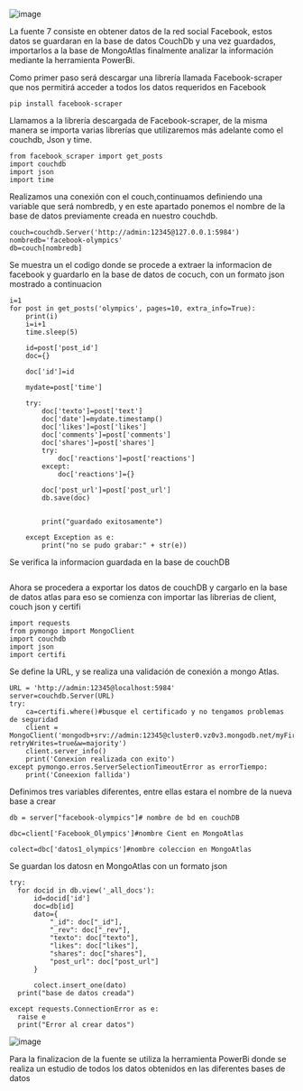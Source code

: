 
![image](https://user-images.githubusercontent.com/74840012/156653511-74915d0f-9344-4e37-89e8-a9f717a74aea.PNG)

La fuente 7 consiste en obtener datos de la red social Facebook, estos datos se guardaran en la base de datos CouchDb y una vez guardados, importarlos a la base de MongoAtlas finalmente analizar la información mediante la herramienta PowerBi. 

Como primer paso será descargar una librería llamada Facebook-scraper que nos permitirá acceder a todos los datos requeridos en Facebook 
```
pip install facebook-scraper
```
Llamamos a la librería descargada de Facebook-scraper, de la misma manera se importa varias librerías que utilizaremos más adelante como el couchdb, Json y time. 

```
from facebook_scraper import get_posts
import couchdb
import json
import time
```
Realizamos una conexión con el couch,continuamos definiendo una variable que será nombredb, y en este apartado ponemos el nombre de la base de datos previamente creada en nuestro couchdb. 

```
couch=couchdb.Server('http://admin:12345@127.0.0.1:5984')
nombredb='facebook-olympics'
db=couch[nombredb]
```
Se muestra un el codigo donde se procede a extraer la informacion de facebook y guardarlo en la base de datos de cocuch, con un formato json mostrado a continuacion 
```
i=1
for post in get_posts('olympics', pages=10, extra_info=True):
    print(i)
    i=i+1
    time.sleep(5)
    
    id=post['post_id']
    doc={}
     
    doc['id']=id
    
    mydate=post['time']
    
    try:
        doc['texto']=post['text']
        doc['date']=mydate.timestamp()
        doc['likes']=post['likes']
        doc['comments']=post['comments']
        doc['shares']=post['shares']
        try:
            doc['reactions']=post['reactions']
        except:
            doc['reactions']={}

        doc['post_url']=post['post_url']
        db.save(doc)

    
        print("guardado exitosamente")

    except Exception as e:    
        print("no se pudo grabar:" + str(e))
 ```
 Se verifica la informacion guardada en la base de couchDB
 ```
 ```
 
 Ahora se procedera a exportar los datos de couchDB y cargarlo en la base de datos atlas para eso se comienza con importar las librerias de client, couch json y certifi
  ```
  import requests
from pymongo import MongoClient
import couchdb
import json
import certifi
 ```
Se define la URL, y se realiza una validación de conexión a mongo Atlas.
```
URL = 'http://admin:12345@localhost:5984'
server=couchdb.Server(URL)
try:
    ca=certifi.where()#busque el certificado y no tengamos problemas de seguridad
    client = MongoClient('mongodb+srv://admin:12345@cluster0.vz0v3.mongodb.net/myFirstDatabase?retryWrites=true&w=majority')
    client.server_info()
    print('Conexion realizada con exito')
except pymongo.erros.ServerSelectionTimeoutError as errorTiempo:
    print('Coneexion fallida')
 ```
 Definimos tres variables diferentes, entre ellas estara el nombre de la nueva base a crear
 
   ```
db = server["facebook-olympics"]# nombre de bd en couchDB

dbc=client['Facebook_Olympics']#nombre Cient en MongoAtlas

colect=dbc['datos1_olympics']#nombre coleccion en MongoAtlas
 ```
Se guardan los datosn en MongoAtlas con un formato json
  ```
try:
    for docid in db.view('_all_docs'):
        id=docid['id']
        doc=db[id]
        dato={
            "_id": doc["_id"],
            "_rev": doc["_rev"],
            "texto": doc["texto"],
            "likes": doc["likes"],
            "shares": doc["shares"],
            "post_url": doc["post_url"]
        }
        
        colect.insert_one(dato)
    print("base de datos creada")
    
except requests.ConnectionError as e:
    raise e
    print("Error al crear datos")
 ```
![image](https://user-images.githubusercontent.com/74801652/156790163-bee7a4b6-e0e7-4c22-a2e8-a5adda13788b.png)

Para la finalizacion de la fuente se utiliza la herramienta PowerBi donde se realiza un estudio de todos los datos obtenidos en las diferentes bases de datos



